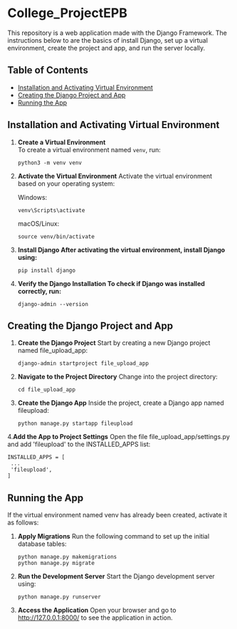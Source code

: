 # College_ProjectEPB

This repository is a web application made with the Django Framework. The instructions below to are the basics of install Django, set up a virtual environment, create the project and app, and run the server locally.

## Table of Contents
- [Installation and Activating Virtual Environment](#installation-and-activating-virtual-environment)
- [Creating the Django Project and App](#creating-the-django-project-and-app)
- [Running the App](#running-the-app)

## Installation and Activating Virtual Environment

1. **Create a Virtual Environment**  
   To create a virtual environment named `venv`, run:
   ```
   python3 -m venv venv

2. **Activate the Virtual Environment**
   Activate the virtual environment based on your operating system:

   Windows:
   ```
   venv\Scripts\activate 
   ```
   macOS/Linux:
   ```
   source venv/bin/activate
   ```

3. **Install Django After activating the virtual environment, install Django using:**
     ```
     pip install django
     ```
     
4. **Verify the Django Installation To check if Django was installed correctly, run:**
   ```
   django-admin --version
   ```

## Creating the Django Project and App

1. **Create the Django Project**
   Start by creating a new Django project named file_upload_app:
   ```
   django-admin startproject file_upload_app
   ```

2. **Navigate to the Project Directory**
   Change into the project directory:
   ```
   cd file_upload_app
   ```

3. **Create the Django App**
   Inside the project, create a Django app named fileupload:
   ```
   python manage.py startapp fileupload
   ```

4.**Add the App to Project Settings**
   Open the file file_upload_app/settings.py and add 'fileupload' to the INSTALLED_APPS list:
   ```
   INSTALLED_APPS = [
    ...
    'fileupload',
   ]
   ```

## Running the App
If the virtual environment named venv has already been created, activate it as follows:

1. **Apply Migrations**
   Run the following command to set up the initial database tables:
   ```
   python manage.py makemigrations
   python manage.py migrate
   ```

2. **Run the Development Server**
   Start the Django development server using:
   ```
   python manage.py runserver
   ```

3. **Access the Application**
   Open your browser and go to http://127.0.0.1:8000/ to see the application in action.
   


   

   
   
